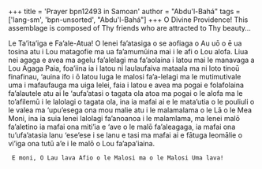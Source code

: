 +++
title = 'Prayer bpn12493 in Samoan'
author = "Abdu'l-Bahá"
tags = ['lang-sm', 'bpn-unsorted', "Abdu'l-Bahá"]
+++
O Divine Providence! This assemblage is composed of Thy friends who are attracted to Thy beauty…

Le Ta’ita’iga e Fa’ale-Atua! O lenei fa’atasiga o se aofiaga o Au uō o ē ua tosina atu i Lou matagofie ma ua fa’amumūina mai i le afi o Lou alofa. Liua nei agaga e avea ma agelu fa’alelagi ma fa’aolaina i latou mai le manavaga a Lou Agaga Paia, foa’iina ia i latou ni laulaufaiva mataala ma ni loto tinoū finafinau, ‘auina ifo i ō latou luga le malosi fa’a-lelagi ma le mutimutivale uma i mafaufauga ma uiga lelei, faia i latou e avea ma pogai e folafolaina fa’alautele atu ai le ‘aufa’atasi o tagata ola atoa ma pogai o le alofa ma le to’afilemū i le lalolagi o tagata ola, ina ia mafai ai e le mata’utia o le pouliuli o le valea ma ‘upu’esega ona mou malie atu i le malamalama o le Lā o le Mea Moni, ina ia suia lenei lalolagi fa’anoanoa i le malamlama, ma lenei malō fa’aletino ia mafai ona miti’ia e ‘ave o le malō fa’aleagaga, ia mafai ona tu’ufa’atasia lanu ‘ese’ese i se lanu e tasi ma mafai ai e fātuga leomālie o vi’iga ona tutū a’e i le malō o Lou fa’apa’iaina.

     E moni, O Lau lava Afio o le Malosi ma o le Malosi Uma lava!
